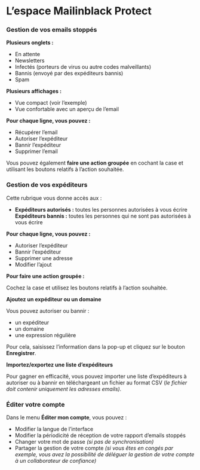 # L’espace Mailinblack Protect

### Gestion de vos emails stoppés

**Plusieurs onglets :**

* En attente
* Newsletters
* Infectés (porteurs de virus ou autre codes malveillants)
* Bannis (envoyé par des expéditeurs bannis)
* Spam

**Plusieurs affichages :**

* Vue compact (voir l’exemple)
* Vue confortable avec un aperçu de l’email

**Pour chaque ligne, vous pouvez :**

* Récupérer l’email
* Autoriser l’expéditeur
* Bannir l’expéditeur
* Supprimer l’email

Vous pouvez également **faire une action groupée** en cochant la case et utilisant les boutons relatifs à l’action souhaitée.



### Gestion de vos expéditeurs

Cette rubrique vous donne accès aux :

* **Expéditeurs autorisés :** toutes les personnes autorisées à vous écrire **Expéditeurs bannis :** toutes les personnes qui ne sont pas autorisées à vous écrire

**Pour chaque ligne, vous pouvez :**

* Autoriser l’expéditeur
* Bannir l’expéditeur
* Supprimer une adresse
* Modifier l’ajout

**Pour faire une action groupée :**

Cochez la case et utilisez les boutons relatifs à l’action souhaitée.

**Ajoutez un expéditeur ou un domaine**

Vous pouvez autoriser ou bannir :

* un expéditeur
* un domaine
* une expression régulière

Pour cela, saisissez l’information dans la pop-up et cliquez sur le bouton **Enregistrer**.

**Importez/exportez une liste d’expéditeurs**

Pour gagner en efficacité, vous pouvez importer une liste d’expéditeurs à autoriser ou à bannir en téléchargeant un fichier au format CSV (_le fichier doit contenir uniquement les adresses emails)._



### **Éditer votre compte**

Dans le menu **Éditer mon compte**, vous pouvez :

* Modifier la langue de l’interface
* Modifier la périodicité de réception de votre rapport d’emails stoppés
* Changer votre mot de passe _(si pas de synchronisation)_
* Partager la gestion de votre compte _(si vous êtes en congés par exemple, vous avez la possibilité de déléguer la gestion de votre compte à un collaborateur de confiance)_
